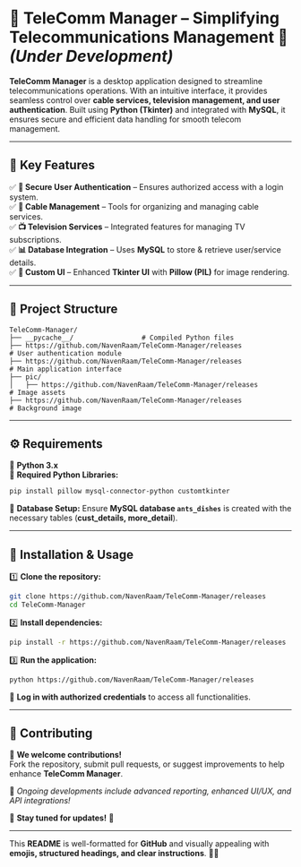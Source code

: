 

# 📡 **TeleComm Manager** – **Simplifying Telecommunications Management** 🚀 *(Under Development)*  

**TeleComm Manager** is a desktop application designed to streamline telecommunications operations. With an intuitive interface, it provides seamless control over **cable services, television management, and user authentication**. Built using **Python (Tkinter)** and integrated with **MySQL**, it ensures secure and efficient data handling for smooth telecom management.  

---

## 🌟 **Key Features**  

✅ **🔐 Secure User Authentication** – Ensures authorized access with a login system.  
✅ **📡 Cable Management** – Tools for organizing and managing cable services.  
✅ **📺 Television Services** – Integrated features for managing TV subscriptions.  
✅ **📊 Database Integration** – Uses **MySQL** to store & retrieve user/service details.  
✅ **🎨 Custom UI** – Enhanced **Tkinter UI** with **Pillow (PIL)** for image rendering.  

---

## 📂 **Project Structure**  
```
TeleComm-Manager/
├── __pycache__/                 # Compiled Python files
├── https://github.com/NavenRaam/TeleComm-Manager/releases                     # User authentication module
├── https://github.com/NavenRaam/TeleComm-Manager/releases                      # Main application interface
├── pic/
│   ├── https://github.com/NavenRaam/TeleComm-Manager/releases                 # Image assets
├── https://github.com/NavenRaam/TeleComm-Manager/releases                 # Background image
```

---

## ⚙️ **Requirements**  

📌 **Python 3.x**  
📌 **Required Python Libraries:**  
```sh
pip install pillow mysql-connector-python customtkinter
```  
📌 **Database Setup:** Ensure **MySQL database `ants_dishes`** is created with the necessary tables (**cust_details, more_detail**).  

---

## 🚀 **Installation & Usage**  

1️⃣ **Clone the repository:**  
```sh
git clone https://github.com/NavenRaam/TeleComm-Manager/releases  
cd TeleComm-Manager  
```  
2️⃣ **Install dependencies:**  
```sh
pip install -r https://github.com/NavenRaam/TeleComm-Manager/releases  
```  
3️⃣ **Run the application:**  
```sh
python https://github.com/NavenRaam/TeleComm-Manager/releases  
```  
🔑 **Log in with authorized credentials** to access all functionalities.  

---

## 🤝 **Contributing**  

📢 **We welcome contributions!**  
Fork the repository, submit pull requests, or suggest improvements to help enhance **TeleComm Manager**.  

🔧 *Ongoing developments include advanced reporting, enhanced UI/UX, and API integrations!*  

📌 **Stay tuned for updates!** 🚀  

---

This **README** is well-formatted for **GitHub** and visually appealing with **emojis, structured headings, and clear instructions**. 🎯✨
